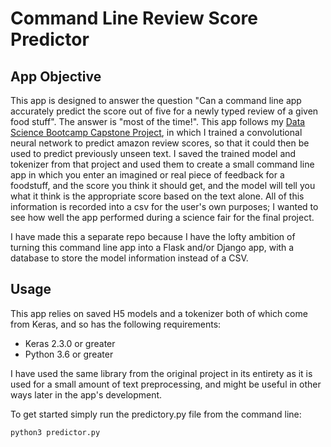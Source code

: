 # Command Line Review Score Predictor

## App Objective
This app is designed to answer the question "Can a command line app accurately predict the score out of five for a newly typed review of a given food stuff". The answer is "most of the time!". This app follows my [Data Science Bootcamp Capstone Project](https://github.com/nismotie/convolutional-sentiment-analysis), in which I trained a convolutional neural network to predict amazon review scores, so that it could then be used to predict previously unseen text. I saved the trained model and tokenizer from that project and used them to create a small command line app in which you enter an imagined or real piece of feedback for a foodstuff, and the score you think it should get, and the model will tell you what it think is the appropriate score based on the text alone. All of this information is recorded into a csv for the user's own purposes; I wanted to see how well the app performed during a science fair for the final project.

I have made this a separate repo because I have the lofty ambition of turning this command line app into a Flask and/or Django app, with a database to store the model information instead of a CSV. 

## Usage

This app relies on saved H5 models and a tokenizer both of which come from Keras, and so has the following requirements:
* Keras 2.3.0 or greater
* Python 3.6 or greater

I have used the same library from the original project in its entirety as it is used for a small amount of text preprocessing, and might be useful in other ways later in the app's development.

To get started simply run the predictory.py file from the command line:
```
python3 predictor.py
```
